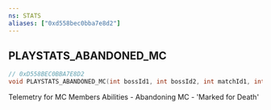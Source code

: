 ```yaml
---
ns: STATS
aliases: ["0xd558bec0bba7e8d2"]
---
```

## PLAYSTATS_ABANDONED_MC

```c
// 0xD558BEC0BBA7E8D2
void PLAYSTATS_ABANDONED_MC(int bossId1, int bossId2, int matchId1, int matchId2, int abandonedMc);
```

Telemetry for MC Members Abilities - Abandoning MC - 'Marked for Death'

